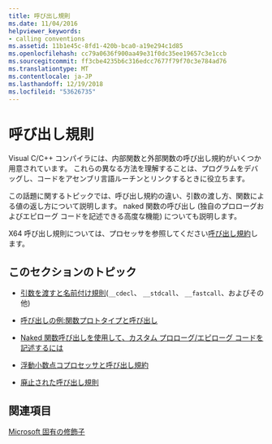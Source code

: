 ```yaml
---
title: 呼び出し規則
ms.date: 11/04/2016
helpviewer_keywords:
- calling conventions
ms.assetid: 11b1e45c-8fd1-420b-bca0-a19e294c1d85
ms.openlocfilehash: cc79a0636f900aa49e31f0dc35ee19657c3e1ccb
ms.sourcegitcommit: ff3cbe4235b6c316edcc7677f79f70c3e784ad76
ms.translationtype: MT
ms.contentlocale: ja-JP
ms.lasthandoff: 12/19/2018
ms.locfileid: "53626735"
---
```

# <a name="calling-conventions"></a>呼び出し規則

Visual C/C++ コンパイラには、内部関数と外部関数の呼び出し規約がいくつか用意されています。 これらの異なる方法を理解することは、プログラムをデバッグし、コードをアセンブリ言語ルーチンとリンクするときに役立ちます。

この話題に関するトピックでは、呼び出し規約の違い、引数の渡し方、関数による値の返し方について説明します。 naked 関数の呼び出し (独自のプロローグおよびエピローグ コードを記述できる高度な機能) についても説明します。

X64 呼び出し規則については、プロセッサを参照してください[呼び出し規約](../build/x64-calling-convention.md)します。

## <a name="topics-in-this-section"></a>このセクションのトピック

- [引数を渡すと名前付け規則](../cpp/argument-passing-and-naming-conventions.md)(`__cdecl`、 `__stdcall`、 `__fastcall`、およびその他)

- [呼び出しの例:関数プロトタイプと呼び出し](../cpp/calling-example-function-prototype-and-call.md)

- [Naked 関数呼び出しを使用して、カスタム プロローグ/エピローグ コードを記述するには](../cpp/naked-function-calls.md)

- [浮動小数点コプロセッサと呼び出し規約](../cpp/floating-point-coprocessor-and-calling-conventions.md)

- [廃止された呼び出し規則](../cpp/obsolete-calling-conventions.md)

## <a name="see-also"></a>関連項目

[Microsoft 固有の修飾子](../cpp/microsoft-specific-modifiers.md)